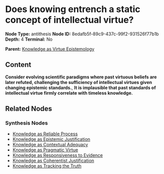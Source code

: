 # Does knowing entrench a static concept of intellectual virtue?

**Node Type:** antithesis
**Node ID:** 8edafb5f-89c9-437c-99f2-931526f77b1b
**Depth:** 4
**Terminal:** No

**Parent:** [Knowledge as Virtue Epistemology](knowledge-as-virtue-epistemology-synthesis-97605af9-43e1-45ee-9fbf-68704612ac02.md)

## Content

**Consider evolving scientific paradigms where past virtuous beliefs are later refuted, challenging the sufficiency of intellectual virtues given changing epistemic standards.**, **It is implausible that past standards of intellectual virtue firmly correlate with timeless knowledge.**

## Related Nodes

### Synthesis Nodes

- [Knowledge as Reliable Process](knowledge-as-reliable-process-synthesis-99820e04-670a-4145-b3e1-c1f15ada8dcd.md)
- [Knowledge as Epistemic Justification](knowledge-as-epistemic-justification-synthesis-af596914-d99e-4b9f-9b42-6911b5d059a7.md)
- [Knowledge as Contextual Adequacy](knowledge-as-contextual-adequacy-synthesis-0fffd401-caba-4328-9190-561518b2cd69.md)
- [Knowledge as Pragmatic Virtue](knowledge-as-pragmatic-virtue-synthesis-d8b0bfad-4fc9-47f0-b9b5-a70a3c667e1a.md)
- [Knowledge as Responsiveness to Evidence](knowledge-as-responsiveness-to-evidence-synthesis-fa08f6c1-4de2-473f-83aa-2cc255e70a7c.md)
- [Knowledge as Coherentist Justification](knowledge-as-coherentist-justification-synthesis-b5a15be1-4e65-45da-9a59-2743f0ad4074.md)
- [Knowledge as Tracking the Truth](knowledge-as-tracking-the-truth-synthesis-71733fd1-7293-4f63-bebd-7a62ef0466e2.md)
